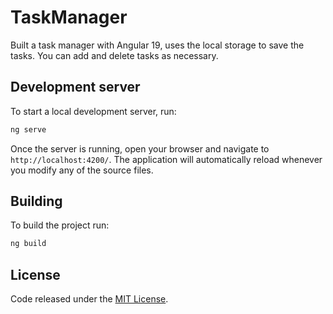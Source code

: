 # TaskManager

Built a task manager with Angular 19, uses the local storage to save the tasks. You can add and delete tasks as necessary.

## Development server

To start a local development server, run:

```bash
ng serve
```

Once the server is running, open your browser and navigate to `http://localhost:4200/`. The application will automatically reload whenever you modify any of the source files.

## Building

To build the project run:

```bash
ng build
```

## License

Code released under the [MIT License](https://github.com/Tushar-Indurjeeth/Task-Manager-Angular/blob/49c0891ef6872e30606991ac3e500715fab60ab1/LICENSE).
